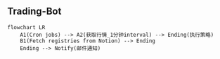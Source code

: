 ## Trading-Bot

```mermaid
flowchart LR
    A1(Cron jobs) --> A2(获取行情_1分钟interval) --> Ending(执行策略)
    B1(Fetch registries from Notion) --> Ending
    Ending --> Notify(邮件通知)
```
